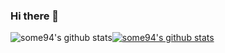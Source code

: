 ### Hi there 👋


![some94's github stats](https://github-readme-stats.vercel.app/api?username=some94&show_icons=true)[![some94's github stats](https://github-readme-stats.vercel.app/api/top-langs/?username=some94&show_icons=true&hide_border=true&title_color=004386&icon_color=004386&layout=compact)](https://github.com/some94)

<!--
**some94/some94** is a ✨ _special_ ✨ repository because its `README.md` (this file) appears on your GitHub profile.

Here are some ideas to get you started:

- 🔭 I’m currently working on ...
- 🌱 I’m currently learning ...
- 👯 I’m looking to collaborate on ...
- 🤔 I’m looking for help with ...
- 💬 Ask me about ...
- 📫 How to reach me: ...
- 😄 Pronouns: ...
- ⚡ Fun fact: ...
-->
